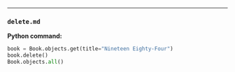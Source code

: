 
***

### `delete.md`



**Python command:**
```python
book = Book.objects.get(title="Nineteen Eighty-Four")
book.delete()
Book.objects.all()